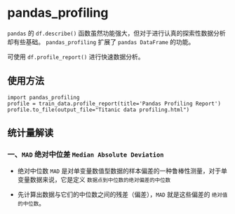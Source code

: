 # pandas_profiling

`pandas` 的 `df.describe()` 函数虽然功能强大，但对于进行认真的探索性数据分析却有些基础。 `pandas_profiling` 扩展了 `pandas DataFrame` 的功能。

可使用 `df.profile_report()` 进行快速数据分析。


## 使用方法

    import pandas_profiling
    profile = train_data.profile_report(title='Pandas Profiling Report')
    profile.to_file(output_file="Titanic data profiling.html")


## 统计量解读

### 一、`MAD` 绝对中位差 `Median Absolute Deviation`

*   绝对中位数 `MAD` 是对单变量数值型数据的样本偏差的一种鲁棒性测量，对于单变量数据来说，它是定义 `数据点到中位数的绝对偏差的中位数`

*   先计算出数据与它们的中位数之间的残差（偏差），`MAD` 就是这些偏差的 `绝对值的中位数`。





